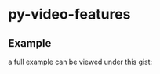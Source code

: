 # py-video-features

## Example

a full example can be viewed under this gist:
<script src="https://gist.github.com/ferreirafabio/60323a87ba80c052ab272ff769149577.js"></script>
